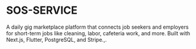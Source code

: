 # SOS-SERVICE
A daily gig marketplace platform that connects job seekers and employers for short-term jobs like cleaning, labor, cafeteria work, and more. Built with Next.js, Flutter, PostgreSQL, and Stripe.,.
